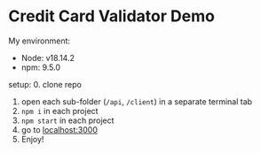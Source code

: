 # Credit Card Validator Demo

My environment:
- Node: v18.14.2
- npm: 9.5.0

setup:
0. clone repo
1. open each sub-folder (`/api`, `/client`) in a separate terminal tab
2. `npm i` in each project
3. `npm start` in each project
4. go to [localhost:3000](http://localhost:3000)
5. Enjoy!
